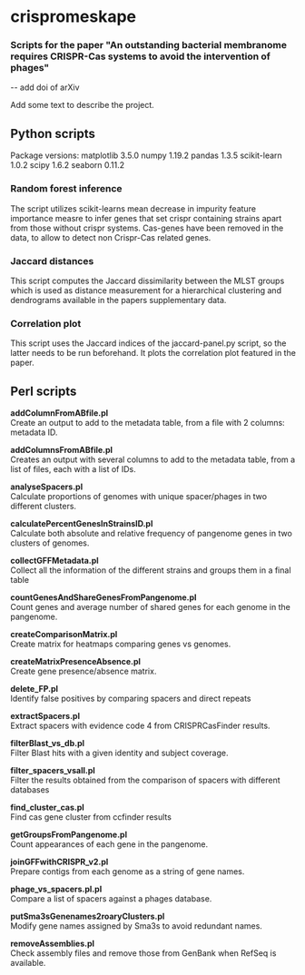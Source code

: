 # crispromeskape

### Scripts for the paper "An outstanding bacterial membranome requires CRISPR-Cas systems to avoid the intervention of phages"

-- add doi of arXiv

Add some text to describe the project. 


## Python scripts
Package versions:
matplotlib 3.5.0
numpy 1.19.2
pandas 1.3.5
scikit-learn 1.0.2
scipy 1.6.2
seaborn 0.11.2
### Random forest inference
The script utilizes scikit-learns mean decrease in impurity feature importance measre to infer genes that set crispr containing strains apart from those without crispr systems. Cas-genes have been removed in the data, to allow to detect non Crispr-Cas related genes. 
### Jaccard distances
This script computes the Jaccard dissimilarity between the MLST groups which is used as distance measurement for a hierarchical clustering and dendrograms available in the papers supplementary data.
### Correlation plot
This script uses the Jaccard indices of the jaccard-panel.py script, so the latter needs to be run beforehand. It plots the correlation plot featured in the paper. 

## Perl scripts
**addColumnFromABfile.pl**  
Create an output to add to the metadata table, from a file with 2 columns: metadata ID.

**addColumnsFromABfile.pl**  
Creates an output with several columns to add to the metadata table, from a list of files, each with a list of IDs.

**analyseSpacers.pl**  
Calculate proportions of genomes with unique spacer/phages in two different clusters.

**calculatePercentGenesInStrainsID.pl**  
Calculate both absolute and relative frequency of pangenome genes in two clusters of genomes.

**collectGFFMetadata.pl**  
Collect all the information of the different strains and groups them in a final table

**countGenesAndShareGenesFromPangenome.pl**  
Count genes and average number of shared genes for each genome in the pangenome.

**createComparisonMatrix.pl**  
Create matrix for heatmaps comparing genes vs genomes.

**createMatrixPresenceAbsence.pl**  
Create gene presence/absence matrix.

**delete_FP.pl**  
Identify false positives by comparing spacers and direct repeats

**extractSpacers.pl**  
Extract spacers with evidence code 4 from CRISPRCasFinder results.

**filterBlast_vs_db.pl**  
Filter Blast hits with a given identity and subject coverage.

**filter_spacers_vsall.pl**  
Filter the results obtained from the comparison of spacers with different databases

**find_cluster_cas.pl**  
Find cas gene cluster from ccfinder results

**getGroupsFromPangenome.pl**  
Count appearances of each gene in the pangenome.

**joinGFFwithCRISPR_v2.pl**  
Prepare contigs from each genome as a string of gene names.

**phage_vs_spacers.pl.pl**  
Compare a list of spacers against a phages database.

**putSma3sGenenames2roaryClusters.pl**  
Modify gene names assigned by Sma3s to avoid redundant names.

**removeAssemblies.pl**  
Check assembly files and remove those from GenBank when RefSeq is available. 
